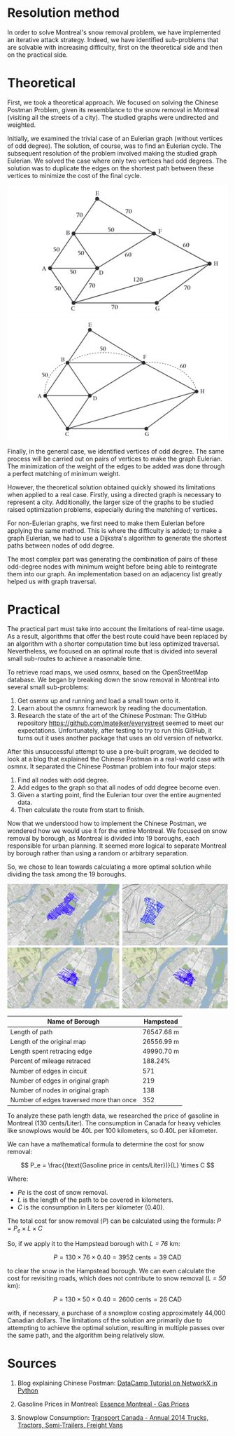# Resolution method

In order to solve Montreal's snow removal problem, we have implemented an iterative attack strategy. Indeed, we have identified sub-problems that are solvable with increasing difficulty, first on the theoretical side and then on the practical side.

# Theoretical

First, we took a theoretical approach. We focused on solving the Chinese Postman Problem, given its resemblance to the snow removal in Montreal (visiting all the streets of a city). The studied graphs were undirected and weighted.

Initially, we examined the trivial case of an Eulerian graph (without vertices of odd degree). The solution, of course, was to find an Eulerian cycle. The subsequent resolution of the problem involved making the studied graph Eulerian. We solved the case where only two vertices had odd degrees. The solution was to duplicate the edges on the shortest path between these vertices to minimize the cost of the final cycle.

![Graph](./image/graph.png)
![Graph 2](./image/graph2.png)

Finally, in the general case, we identified vertices of odd degree. The same process will be carried out on pairs of vertices to make the graph Eulerian. The minimization of the weight of the edges to be added was done through a perfect matching of minimum weight.

However, the theoretical solution obtained quickly showed its limitations when applied to a real case. Firstly, using a directed graph is necessary to represent a city. Additionally, the larger size of the graphs to be studied raised optimization problems, especially during the matching of vertices.

For non-Eulerian graphs, we first need to make them Eulerian before applying the same method. This is where the difficulty is added; to make a graph Eulerian, we had to use a Dijkstra's algorithm to generate the shortest paths between nodes of odd degree.

The most complex part was generating the combination of pairs of these odd-degree nodes with minimum weight before being able to reintegrate them into our graph. An implementation based on an adjacency list greatly helped us with graph traversal.

# Practical

The practical part must take into account the limitations of real-time usage. As a result, algorithms that offer the best route could have been replaced by an algorithm with a shorter computation time but less optimized traversal. Nevertheless, we focused on an optimal route that is divided into several small sub-routes to achieve a reasonable time.

To retrieve road maps, we used osmnx, based on the OpenStreetMap database. We began by breaking down the snow removal in Montreal into several small sub-problems:

1. Get osmnx up and running and load a small town onto it.
2. Learn about the osmnx framework by reading the documentation.
3. Research the state of the art of the Chinese Postman: The GitHub repository https://github.com/matejker/everystreet seemed to meet our expectations.  Unfortunately, after testing to try to run this GitHub, it turns out it uses another package that uses an old version of networkx.  

After this unsuccessful attempt to use a pre-built program, we decided to look at a blog that explained the Chinese Postman in a real-world case with osmnx. It separated the Chinese Postman problem into four major steps:

1. Find all nodes with odd degree.
2. Add edges to the graph so that all nodes of odd degree become even.
3. Given a starting point, find the Eulerian tour over the entire augmented data.
4. Then calculate the route from start to finish.

Now that we understood how to implement the Chinese Postman, we wondered how we would use it for the entire Montreal. We focused on snow removal by borough, as Montreal is divided into 19 boroughs, each responsible for urban planning. It seemed more logical to separate Montreal by borough rather than using a random or arbitrary separation.

So, we chose to lean towards calculating a more optimal solution while dividing the task among the 19 boroughs.


![Montreal Multiple Borough](./image/MontrealMulti.png)

| Name of Borough                | Hampstead                              |
| ------------------------------ | -------------------------------------- |
| Length of path                 | 76547.68 m                             |
| Length of the original map     | 26556.99 m                             |
| Length spent retracing edge    | 49990.70 m                             |
| Percent of mileage retraced    | 188.24%                                |
| Number of edges in circuit     | 571                                    |
| Number of edges in original graph | 219                                  |
| Number of nodes in original graph | 138                                  |
| Number of edges traversed more than once | 352                              |


To analyze these path length data, we researched the price of gasoline in Montreal (130 cents/Liter). The consumption in Canada for heavy vehicles like snowplows would be 40L per 100 kilometers, so 0.40L per kilometer.

We can have a mathematical formula to determine the cost for snow removal:

$$ P_e = \frac{(\text{Gasoline price in cents/Liter})}{L} \times C $$

Where:
- *Pe* is the cost of snow removal.
- *L* is the length of the path to be covered in kilometers.
- *C* is the consumption in Liters per kilometer (0.40).

The total cost for snow removal (*P*) can be calculated using the formula:
$` P = P_e \times L \times C `$

So, if we apply it to the Hampstead borough with *L = 76* km:

$$ P = 130 \times 76 \times 0.40 = 3952 \text{ cents} = 39 \text{ CAD} $$

to clear the snow in the Hampstead borough. We can even calculate the cost for revisiting roads, which does not contribute to snow removal (*L = 50* km):

$$ P = 130 \times 50 \times 0.40 = 2600 \text{ cents} = 26 \text{ CAD} $$

with, if necessary, a purchase of a snowplow costing approximately 44,000 Canadian dollars. The limitations of the solution are primarily due to attempting to achieve the optimal solution, resulting in multiple passes over the same path, and the algorithm being relatively slow.

# Sources

1. Blog explaining Chinese Postman: [DataCamp Tutorial on NetworkX in Python](https://www.datacamp.com/community/tutorials/networkx-python-graph-tutorial)

2. Gasoline Prices in Montreal: [Essence Montreal - Gas Prices](https://www.essencemontreal.com/prices.php?l=f&tab=prices&l=f&prov=QC&city=Montreal)

3. Snowplow Consumption: [Transport Canada - Annual 2014 Trucks, Tractors, Semi-Trailers, Freight Vans](https://tc.canada.ca/fr/services-generaux/politiques/annuel-2014-camions-porteurs-tracteurs-semi-remorques-fourgons-marchandise)
